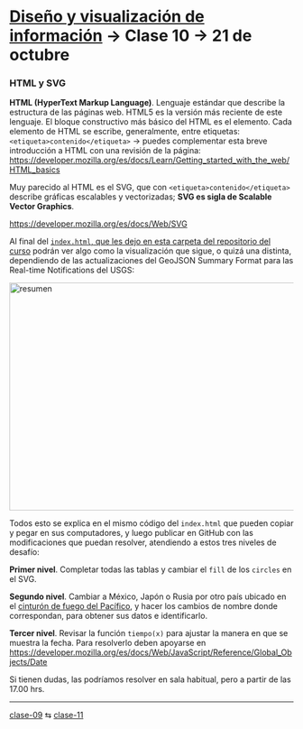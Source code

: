 # [Diseño y visualización de información](https://github.com/profesorfaco/troncal/) → Clase 10 → 21 de octubre

### HTML y SVG

**HTML (HyperText Markup Language)**. Lenguaje estándar que describe la estructura de las páginas web. HTML5 es la versión más reciente de este lenguaje. El bloque constructivo más básico del HTML es el elemento. Cada elemento de HTML se escribe, generalmente, entre etiquetas: `<etiqueta>contenido</etiqueta>` → puedes complementar esta breve introducción a HTML con una revisión de la página: https://developer.mozilla.org/es/docs/Learn/Getting_started_with_the_web/HTML_basics

Muy parecido al HTML es el SVG, que con `<etiqueta>contenido</etiqueta>` describe gráficas escalables y vectorizadas; **SVG es sigla de Scalable Vector Graphics**.

https://developer.mozilla.org/es/docs/Web/SVG

Al final del [`index.html`, que les dejo en esta carpeta del repositorio del curso](https://github.com/profesorfaco/troncal/blob/main/clase-10/index.html) podrán ver algo como la visualización que sigue, o quizá una distinta, dependiendo de las actualizaciones del GeoJSON Summary Format para las Real-time Notifications del USGS: 

<img width="600" height="404" alt="resumen" src="https://github.com/user-attachments/assets/691d765c-4021-4b72-9c6a-678714e0b0fb" />

Todos esto se explica en el mismo código del `index.html` que pueden copiar y pegar en sus computadores, y luego publicar en GitHub con las modificaciones que puedan resolver, atendiendo a estos tres niveles de desafío:

**Primer nivel**. Completar todas las tablas y cambiar el `fill` de los `circles` en el SVG.

**Segundo nivel**. Cambiar a México, Japón o Rusia por otro país ubicado en el [cinturón de fuego del Pacífico](https://es.wikipedia.org/wiki/Cintur%C3%B3n_de_fuego_del_Pac%C3%ADfico), y hacer los cambios de nombre donde correspondan, para obtener sus datos e identificarlo.

**Tercer nivel**. Revisar la función `tiempo(x)` para ajustar la manera en que se muestra la fecha. Para resolverlo deben apoyarse en https://developer.mozilla.org/es/docs/Web/JavaScript/Reference/Global_Objects/Date 

Si tienen dudas, las podríamos resolver en sala habitual, pero a partir de las 17.00 hrs.

_ _ _ _ 

[clase-09](https://github.com/profesorfaco/troncal/blob/main/clase-09/README.md) ⇆ [clase-11](https://github.com/profesorfaco/troncal/blob/main/clase-11/README.md)

